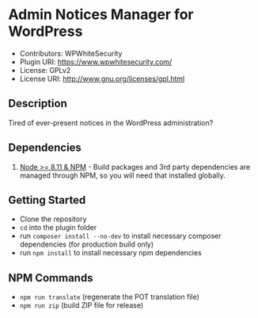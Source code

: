 # Admin Notices Manager for WordPress

* Contributors: WPWhiteSecurity
* Plugin URI: https://www.wpwhitesecurity.com/
* License: GPLv2
* License URI: http://www.gnu.org/licenses/gpl.html

## Description
Tired of ever-present notices in the WordPress administration?

## Dependencies

1. [Node >= 8.11 & NPM](https://www.npmjs.com/get-npm) - Build packages and 3rd party dependencies are managed through NPM, so you will need that installed globally.

## Getting Started

- Clone the repository
- `cd` into the plugin folder
- run `composer install --no-dev` to install necessary composer dependencies (for production build only)
- run `npm install` to install necessary npm dependencies

## NPM Commands

- `npm run translate` (regenerate the POT translation file)
- `npm run zip` (build ZIP file for release)
